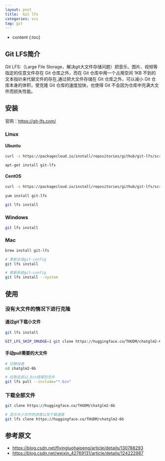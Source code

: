 ```yaml
---
layout: post
title:  Git lfs
categories: vcs
tag: git
---
```



* content
{:toc}

## Git LFS简介

Git LFS:（Large File Storage，解决git大文件存储问题）把音乐、图片、视频等指定的任意文件存在 Git 仓库之外，而在 Git 仓库中用一个占用空间 1KB 不到的文本指针来代替文件的存在,通过把大文件存储在 Git 仓库之外，可以减小 Git 仓库本身的体积，使克隆 Git 仓库的速度加快，也使得 Git 不会因为仓库中充满大文件而损失性能。


## 安装

官网：<a href="https://git-lfs.com/" target="_blank">https://git-lfs.com/</a>

### Linux


#### Ubuntu

```sh
curl -s https://packagecloud.io/install/repositories/github/git-lfs/script.deb.sh | sudo bash

apt-get install git-lfs
```

#### CentOS

```sh
curl -s https://packagecloud.io/install/repositories/github/git-lfs/script.rpm.sh | sudo bash
 
yum install git-lfs
 
git lfs install
```

### Windows

```sh
git lfs install
```

### Mac

```sh
brew install git-lfs

# 更新全局git-config
git lfs install

# 更新系统git-config
git lfs install --system
```


## 使用


### 没有大文件的情况下进行克隆

#### 通过git下载小文件

```sh
git lfs install

GIT_LFS_SKIP_SMUDGE=1 git clone https://huggingface.co/THUDM/chatglm2-6b
```

#### 手动pull需要的大文件

```sh
# 切换目录
cd chatglm2-6b

# 拉取全部以.bin结尾的文件
git lfs pull --include="*.bin"
```

### 下载全部文件

```sh
git clone https://huggingface.co/THUDM/chatglm2-6b

# 显示大小文件的进度以及下载速度
git lfs clone https://huggingface.co/THUDM/chatglm2-6b
```


参考原文
-

- <a href="https://blog.csdn.net/flyingluohaipeng/article/details/130788293" target="_blank">https://blog.csdn.net/flyingluohaipeng/article/details/130788293</a>
- <a href="https://blog.csdn.net/weixin_42769131/article/details/124222987" target="_blank">https://blog.csdn.net/weixin_42769131/article/details/124222987</a>
